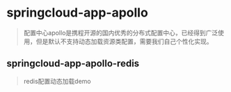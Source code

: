 # springcloud-app-apollo
> 配置中心apollo是携程开源的国内优秀的分布式配置中心，已经得到广泛使用，但是默认不支持动态加载资源类配置，需要我们自己个性化实现。
## springcloud-app-apollo-redis 
> redis配置动态加载demo


 